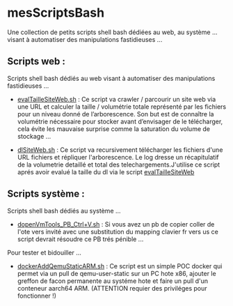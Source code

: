 # mesScriptsBash
Une collection de petits scripts shell bash dédiées au web, au système ... visant à automatiser des manipulations fastidieuses ...

## Scripts web :

Scripts shell bash dédiés au web visant à automatiser des manipulations fastidieuses ...

- [evalTailleSiteWeb.sh](https://github.com/sudtek/webScripts/tree/c8e24cbc7036be943caabc140dda1b5e99603dbc/evalTailleSiteWeb) : Ce script va crawler / parcourir un site web via une URL et calculer la taille / volumétrie totale représenté par les fichiers pour un niveau donné de l’arborescence. Son but est de connaître la volumétrie nécessaire pour stocker avant d’envisager de le télécharger, cela évite les mauvaise surprise comme la saturation du volume de stockage ...

- [dlSiteWeb.sh](https://github.com/sudtek/webScripts/tree/38ed7dd5ce47f94d9409afbd2d29e9722efbe702/dlSiteWeb) : Ce script va recursivement télécharger les fichiers d'une URL fichiers et répliquer l'arborescence. Le log dresse un récapitulatif de la volumetrie detaillé et total des telechargements.J'utilise ce script aprés avoir evalué la taille du dl via le script [evalTailleSiteWeb](https://github.com/sudtek/webScripts/tree/c8e24cbc7036be943caabc140dda1b5e99603dbc/evalTailleSiteWeb)

## Scripts système :

Scripts shell bash dédiés au système ...

- [dopenVmTools_PB_Ctrl+V.sh](https://github.com/sudtek/mesScriptsBash/tree/76be8210a8da6c4ca5602ba6a69fca07ce888461/openVmTools_PB_Ctrl%2BV) : Si vous avez un pb de copier coller de l'ote vers invité avec une substitution du mapping clavier fr vers us ce script devrait résoudre ce PB trés pénible ...

Pour tester et bidouiller ...
- [dockerAddQemuStaticARM.sh](https://github.com/sudtek/mesScriptsBash/tree/1ddd5ae851528df75a683ad730a7e292488d93d7/dockerAddQemuStaticARM) : Ce script est un simple POC docker qui permet via un pull de qemu-user-static sur un PC hote x86, ajouter le greffon de facon permanente au systéme hote et faire un pull d'un conteneur aarch64 ARM. (ATTENTION requier des priviléges pour fonctionner !)
